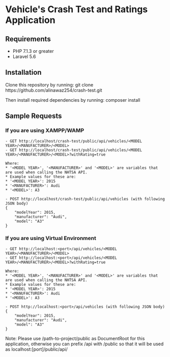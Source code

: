# Vehicle's Crash Test and Ratings Application

## Requirements

- PHP 7.1.3 or greater
- Laravel 5.6

## Installation

<p>Clone this repository by running: git clone https://github.com/alinawaz254/crash-test.git</p>
<p>Then install required dependencies by running: composer install</p>

## Sample Requests

### If you are using XAMPP/WAMP

```
- GET http://localhost/crash-test/public/api/vehicles/<MODEL YEAR>/<MANUFACTURER>/<MODEL>
- GET http://localhost/crash-test/public/api/vehicles/<MODEL YEAR>/<MANUFACTURER>/<MODEL>?withRating=true

Where:
* '<MODEL YEAR>', '<MANUFACTURER>' and '<MODEL>' are variables that are used when calling the NHTSA API.
* Example values for these are:
* '<MODEL YEAR>': 2015
* '<MANUFACTURER>': Audi
* '<MODEL>': A3

- POST http://localhost/crash-test/public/api/vehicles (with following JSON body)
{
    "modelYear": 2015,
    "manufacturer": "Audi",
    "model": "A3"
}
```

### If you are using Virtual Environment

```
- GET http://localhost:<port>/api/vehicles/<MODEL YEAR>/<MANUFACTURER>/<MODEL>
- GET http://localhost:<port>/api/vehicles/<MODEL YEAR>/<MANUFACTURER>/<MODEL>?withRating=true

Where:
* '<MODEL YEAR>', '<MANUFACTURER>' and '<MODEL>' are variables that are used when calling the NHTSA API.
* Example values for these are:
* '<MODEL YEAR>': 2015
* '<MANUFACTURER>': Audi
* '<MODEL>': A3

- POST http://localhost:<port>/api/vehicles (with following JSON body)
{
    "modelYear": 2015,
    "manufacturer": "Audi",
    "model": "A3"
}
```
Note: Please use /path-to-project/public as DocumentRoot for this application, otherwise you can prefix /api with /public so that it will be used as localhost:[port]/public/api/